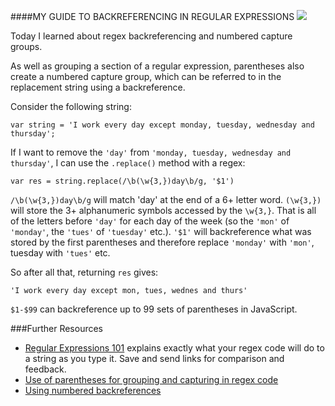 ####MY GUIDE TO BACKREFERENCING IN REGULAR EXPRESSIONS
![](http://cdn.business2community.com/wp-content/uploads/2014/04/url.gif)


Today I learned about regex backreferencing and numbered capture groups.

As well as grouping a section of a regular expression, parentheses also create a numbered capture group, which can be referred to in the replacement string using a backreference.

Consider the following string:
````
var string = 'I work every day except monday, tuesday, wednesday and thursday';
````
If I want to remove the `'day'` from `'monday, tuesday, wednesday and thursday'`, I can use the `.replace()` method with a regex:

`````
var res = string.replace(/\b(\w{3,})day\b/g, '$1')
`````
`/\b(\w{3,})day\b/g` will match 'day' at the end of a 6+ letter word.
`(\w{3,})` will store the 3+ alphanumeric symbols accessed by the `\w{3,}`. That is all of the letters before `'day'` for each day of the week (so the `'mon'` of `'monday'`, the `'tues'` of `'tuesday'` etc.).
`'$1'` will backreference what was stored by the first parentheses and therefore replace `'monday'` with `'mon'`, tuesday with `'tues'` etc.

So after all that, returning `res` gives:
````
'I work every day except mon, tues, wednes and thurs'
````
`$1-$99` can backreference up to 99 sets of parentheses in JavaScript.

###Further Resources
* [Regular Expressions 101](https://regex101.com) explains exactly what your regex code will do to a string as you type it. Save and send links for comparison and feedback.
* [Use of parentheses for grouping and capturing in regex code](http://www.regular-expressions.info/brackets.html)
* [Using numbered backreferences](http://www.regular-expressions.info/brackets.html)
